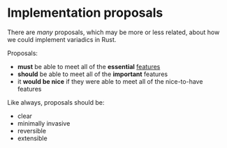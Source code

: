 # Implementation proposals

There are *many* proposals, which may be more or less related, about how we could implement variadics in Rust.

Proposals:

- **must** be able to meet all of the **essential** [features](../features.md)
- **should** be able to meet all of the **important** features
- it **would be nice** if they were able to meet all of the nice-to-have features

Like always, proposals should be:

- clear
- minimally invasive
- reversible
- extensible
